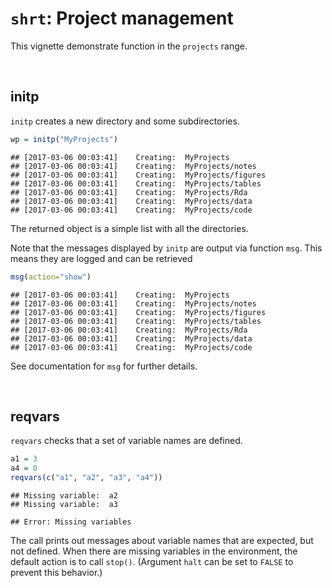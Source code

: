 # `shrt`: Project management

This vignette demonstrate function in the `projects` range.




&nbsp;
## initp

`initp` creates a new directory and some subdirectories. 


```r
wp = initp("MyProjects")
```

```
## [2017-03-06 00:03:41]	Creating:  MyProjects
## [2017-03-06 00:03:41]	Creating:  MyProjects/notes
## [2017-03-06 00:03:41]	Creating:  MyProjects/figures
## [2017-03-06 00:03:41]	Creating:  MyProjects/tables
## [2017-03-06 00:03:41]	Creating:  MyProjects/Rda
## [2017-03-06 00:03:41]	Creating:  MyProjects/data
## [2017-03-06 00:03:41]	Creating:  MyProjects/code
```

The returned object is a simple list with all the directories.

Note that the messages displayed by `initp` are output via function `msg`. This means they are logged and can be retrieved


```r
msg(action="show")
```

```
## [2017-03-06 00:03:41]	Creating:  MyProjects
## [2017-03-06 00:03:41]	Creating:  MyProjects/notes
## [2017-03-06 00:03:41]	Creating:  MyProjects/figures
## [2017-03-06 00:03:41]	Creating:  MyProjects/tables
## [2017-03-06 00:03:41]	Creating:  MyProjects/Rda
## [2017-03-06 00:03:41]	Creating:  MyProjects/data
## [2017-03-06 00:03:41]	Creating:  MyProjects/code
```

See documentation for `msg` for further details. 





&nbsp;
## reqvars

`reqvars` checks that a set of variable names are defined.


```r
a1 = 3
a4 = 0
reqvars(c("a1", "a2", "a3", "a4"))
```

```
## Missing variable:  a2 
## Missing variable:  a3
```

```
## Error: Missing variables
```

The call prints out messages about variable names that are expected, but not defined. When there are missing variables in the environment, the default action is to call `stop()`. (Argument `halt` can be set to `FALSE` to prevent this behavior.)



